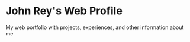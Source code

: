 # John Rey's Web Profile
My web portfolio with projects, experiences, and other information about me